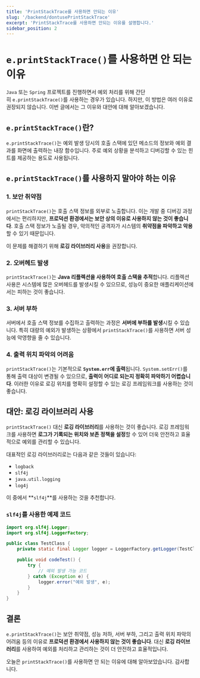```yaml
---
title: 'PrintStackTrace를 사용하면 안되는 이유'
slug: '/backend/dontusePrintStackTrace'
excerpt: 'PrintStackTrace를 사용하면 안되는 이유를 설명합니다.'
sidebar_position: 2
---
```


# `e.printStackTrace()`를 사용하면 안 되는 이유

`Java` 또는 `Spring` 프로젝트를 진행하면서 예외 처리를 위해 간단히 `e.printStackTrace()`를 사용하는 경우가 있습니다. 하지만, 이 방법은 여러 이유로 권장되지 않습니다. 이번 글에서는 그 이유와 대안에 대해 알아보겠습니다.

## `e.printStackTrace()`란?

`e.printStackTrace()`는 예외 발생 당시의 호출 스택에 있던 메소드의 정보와 예외 결과를 화면에 출력하는 내장 함수입니다. 주로 예외 상황을 분석하고 디버깅할 수 있는 힌트를 제공하는 용도로 사용됩니다.

## `e.printStackTrace()`를 사용하지 말아야 하는 이유

### 1. 보안 취약점

`printStackTrace()`는 호출 스택 정보를 외부로 노출합니다. 이는 개발 중 디버깅 과정에서는 편리하지만, **프로덕션 환경에서는 보안 상의 이유로 사용하지 않는 것이 좋습니다**. 호출 스택 정보가 노출될 경우, 악의적인 공격자가 시스템의 **취약점을 파악하고 악용**할 수 있기 때문입니다.

이 문제를 해결하기 위해 **로깅 라이브러리 사용**을 권장합니다.

### 2. 오버헤드 발생

`printStackTrace()`는 **Java 리플렉션을 사용하여 호출 스택을 추적**합니다. 리플렉션 사용은 시스템에 많은 오버헤드를 발생시킬 수 있으므로, 성능이 중요한 애플리케이션에서는 피하는 것이 좋습니다.

### 3. 서버 부하

서버에서 호출 스택 정보를 수집하고 출력하는 과정은 **서버에 부하를 발생**시킬 수 있습니다. 특히 대량의 예외가 발생하는 상황에서 `printStackTrace()`를 사용하면 서버 성능에 악영향을 줄 수 있습니다.

### 4. 출력 위치 파악의 어려움

`printStackTrace()`는 기본적으로 **`System.err`에 출력**됩니다. `System.setErr()`를 통해 출력 대상이 변경될 수 있으므로, **출력이 어디로 되는지 정확히 파악하기 어렵습니다**. 이러한 이유로 로깅 위치를 명확히 설정할 수 있는 로깅 프레임워크를 사용하는 것이 좋습니다.

## 대안: 로깅 라이브러리 사용

`printStackTrace()` 대신 **로깅 라이브러리**를 사용하는 것이 좋습니다. 로깅 프레임워크를 사용하면 **로그가 기록되는 위치와 보존 정책을 설정**할 수 있어 더욱 안전하고 효율적으로 예외를 관리할 수 있습니다.

대표적인 로깅 라이브러리로는 다음과 같은 것들이 있습니다:

- `logback`
- `slf4j`
- `java.util.logging`
- `log4j`

이 중에서 **`slf4j`**를 사용하는 것을 추천합니다.

### `slf4j`를 사용한 예제 코드

```java
import org.slf4j.Logger;
import org.slf4j.LoggerFactory;

public class TestClass {
    private static final Logger logger = LoggerFactory.getLogger(TestClass.class);

    public void codeTest() {
        try {
            // 예외 발생 가능 코드
        } catch (Exception e) {
            logger.error("예외 발생", e);
        }
    }
}
```

## 결론

`e.printStackTrace()`는 보안 취약점, 성능 저하, 서버 부하, 그리고 출력 위치 파악의 어려움 등의 이유로 **프로덕션 환경에서 사용하지 않는 것이 좋습니다**. 대신 **로깅 라이브러리**를 사용하여 예외를 처리하고 관리하는 것이 더 안전하고 효율적입니다.

오늘은 `printStackTrace()`를 사용하면 안 되는 이유에 대해 알아보았습니다. 감사합니다.